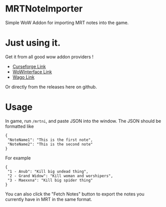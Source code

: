 # MRTNoteImporter
Simple WoW Addon for importing MRT notes into the game.

# Just using it.

Get it from all good wow addon providers !

- [Curseforge Link](https://www.curseforge.com/wow/addons/mrtnoteimporter)
- [WoWInterface Link](https://www.wowinterface.com/downloads/info26398-MRTNoteImporter.html)
- [Wago Link](https://addons.wago.io/addons/mrtnoteimporter)

Or directly from the releases here on github.


# Usage
In game, run `/mrtni`, and paste JSON into the window. The JSON should be formatted like

```
{
 "NoteName1": "This is the first note",
 "NoteName2": "This is the second note"
}
```

For example
```
{
 "1 - Anub": "Kill big undead thing",
 "2 - Grand Widow": "Kill woman and worshipers",
 "3 - Maexxna": "Kill big spider thing"
}
```

You can also click the "Fetch Notes" button to export the notes you currently have in MRT in the same format.
